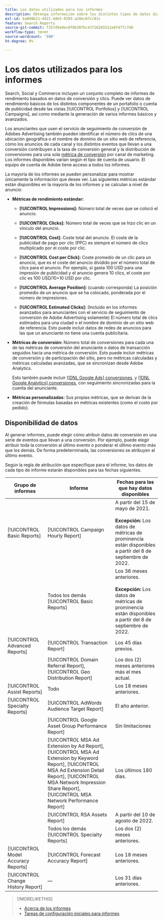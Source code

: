 ```yaml
---
title: Los datos utilizados para los informes
description: Obtenga información sobre los distintos tipos de datos disponibles en las vistas de datos y los informes personalizados.
exl-id: ba808b21-4421-4de5-9293-a20ec67cc81c
feature: Search Reports
source-git-commit: f357d9a9ec0f8b38fbc43726265521e6fd77c7d0
workflow-type: tm+mt
source-wordcount: '599'
ht-degree: 0%

---
```


# Los datos utilizados para los informes

Search, Social y Commerce incluyen un conjunto completo de informes de rendimiento basados en datos de conversión y clics. Puede ver datos de rendimiento básicos de los distintos componentes de un portafolio o cuenta de publicidad desde las vistas [!UICONTROL Portfolios] y [!UICONTROL Campaigns], así como mediante la generación de varios informes básicos y avanzados.

Los anunciantes que usen el servicio de seguimiento de conversión de Adobes Advertising también pueden identificar el número de clics de una ubicación geográfica o el nombre de dominio de un sitio web de referencia, cómo los anuncios de cada canal y los distintos eventos que llevan a una conversión contribuyen a la tasa de conversión general y la distribución de conversiones para una sola [métrica de conversión](/help/search-social-commerce/admin/conversion-metrics/conversion-metric-about.md) por canal de marketing. Los informes disponibles varían según el tipo de cuenta de usuario. El equipo de cuenta de Adobe tiene acceso a todos los informes.

La mayoría de los informes se pueden personalizar para mostrar únicamente la información que desee ver. Las siguientes métricas estándar están disponibles en la mayoría de los informes y se calculan a nivel de anuncio:

* **Métricas de rendimiento estándar:**

   * **[!UICONTROL Impressions]:** Número total de veces que se colocó el anuncio.

   * **[!UICONTROL Clicks]:** Número total de veces que se hizo clic en un vínculo del anuncio.

   * **[!UICONTROL Cost]:** Coste total del anuncio. El coste de la publicidad de pago por clic (PPC) es siempre el número de clics multiplicado por el coste por clic.

   * **[!UICONTROL Cost per Click]:** Coste promedio de un clic para un anuncio, que es el coste del anuncio dividido por el número total de clics para el anuncio. Por ejemplo, si gasta 100 USD para una impresión de publicidad y el anuncio genera 10 clics, el coste por clic es 100 USD/10=10 USD por clic.

   * **[!UICONTROL Average Position]:** (cuando corresponda) La posición promedio de un anuncio que se ha colocado, ponderada por el número de impresiones.

   * **[!UICONTROL Estimated Clicks]:** (Incluido en los informes avanzados para anunciantes con el servicio de seguimiento de conversión de Adobe Advertising solamente) El número total de clics estimados para una ciudad o el nombre de dominio de un sitio web de referencia. Esto puede incluir datos de redes de anuncios para las que un anunciante no tiene una cuenta publicitaria.

* **Métricas de conversión:** Número total de conversiones para cada una de las métricas de conversión del anunciante o datos de transacción seguidos hacia una métrica de conversión. Esto puede incluir métricas de conversión y de participación del sitio, pero no métricas calculadas y métricas calculadas avanzadas, que se sincronizan desde Adobe Analytics.

  Esto también puede incluir [[!DNL Google Ads] conversiones &#x200B;](/help/search-social-commerce/campaign-management/introduction/google-conversion-data.md) y [[!DNL Google Analytics] conversiones &#x200B;](/help/search-social-commerce/admin/data-sources/data-source-about.md) con seguimiento sincronizadas para la cuenta del anunciante.

* **Métricas personalizadas:** Sus propias métricas, que se derivan de la creación de fórmulas basadas en métricas existentes (como el costo por pedido).

## Disponibilidad de datos

Al generar informes, puede elegir cómo atribuir datos de conversión en una serie de eventos que llevan a una conversión. Por ejemplo, puede elegir atribuir toda la conversión al último evento o ponderar el último evento más que los demás. De forma predeterminada, las conversiones se atribuyen al último evento.

Según la regla de atribución que especifique para el informe, los datos de cada tipo de informe estarán disponibles para las fechas siguientes.

| Grupo de informes | Informe | Fechas para las que hay datos disponibles |
| --- | --- | --- |
| [!UICONTROL Basic Reports] | [!UICONTROL Campaign Hourly Report] | A partir del 15 de mayo de 2021.<br><br><b>Excepción:</b> Los datos de métricas de prominencia están disponibles a partir del 8 de septiembre de 2022. |
| | Todos los demás [!UICONTROL Basic Reports] | Los 36 meses anteriores.<br><br><b>Excepción:</b> Los datos de métricas de prominencia están disponibles a partir del 8 de septiembre de 2022. |
| [!UICONTROL Advanced Reports] | [!UICONTROL Transaction Report] | Los 45 días previos. |
| | [!UICONTROL Domain Referral Report], [!UICONTROL Geo Distribution Report] | Los dos (2) meses anteriores más el mes actual. |
| [!UICONTROL Assist Reports] | Todo | Los 18 meses anteriores. |
| [!UICONTROL Specialty Reports] | [!UICONTROL AdWords Audience Target Report] | El año anterior. |
| | [!UICONTROL Google Asset Group Performance Report] | Sin limitaciones |
| | [!UICONTROL MSA Ad Extension by Ad Report], [!UICONTROL MSA Ad Extension by Keyword Report], [!UICONTROL MSA Ad Extension Detail Report], [!UICONTROL MSA Network Impression Share Report], [!UICONTROL MSA Network Performance Report] | Los últimos 180 días. |
| | [!UICONTROL RSA Assets Report] | A partir del 10 de agosto de 2022. |
| | Todos los demás [!UICONTROL Specialty Reports] | Los dos (2) meses anteriores. |
| [!UICONTROL Model Accuracy Reports] | [!UICONTROL Forecast Accuracy Report] | Los 18 meses anteriores. |
| [!UICONTROL Change History Report] | — | Los 31 días anteriores. |

>[!MORELIKETHIS]
>
>* [Acerca de los informes](report-about.md)
>* [Tareas de configuración iniciales para informes](initial-setup.md)
